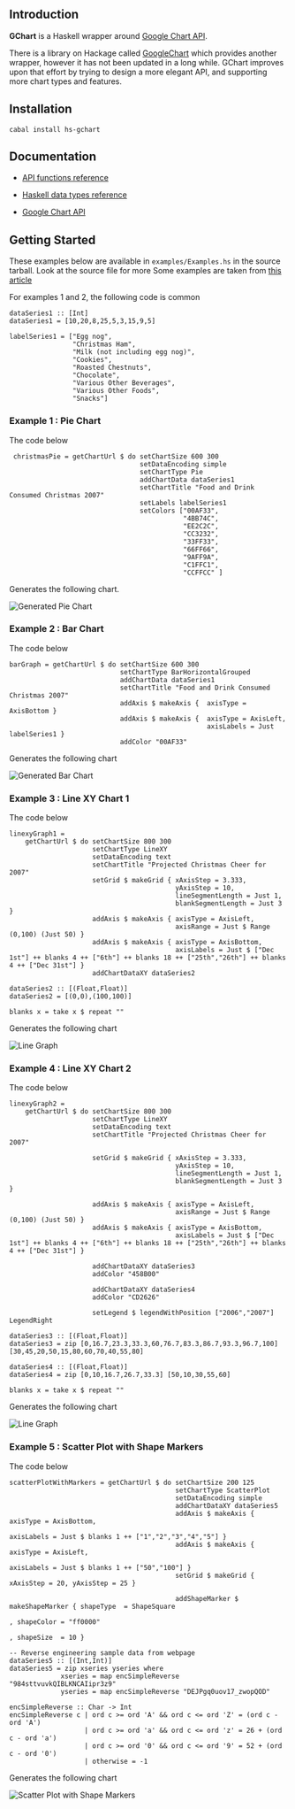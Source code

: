 ## Introduction

 **GChart** is a Haskell wrapper around [Google Chart API].

[Google Chart API]: http://code.google.com/apis/chart/image_charts.html

There is a library on Hackage called [GoogleChart] which provides another
wrapper, however it has not been updated in a long while. GChart improves upon
that effort by trying to design a more elegant API, and supporting more chart
types and features.

[GoogleChart]: http://hackage.haskell.org/packages/archive/GoogleChart/0.3/doc/html/Graphics-Google-Chart.html

## Installation

    cabal install hs-gchart

## Documentation

* [API functions reference](http://hackage.haskell.org/package/hs-gchart)

* [Haskell data types reference](http://hackage.haskell.org/packages/archive/hs-gchart/0.2/doc/html/Graphics-GChart-Types.html)

* [Google Chart API]

## Getting Started

These examples below are available in `examples/Examples.hs` in the source
tarball. Look at the source file for more Some examples are taken from [this
article](http://24ways.org/2007/tracking-christmas-cheer-with-google-charts)

For examples 1 and 2, the following code is common

    dataSeries1 :: [Int]
    dataSeries1 = [10,20,8,25,5,3,15,9,5]

    labelSeries1 = ["Egg nog",
                    "Christmas Ham",
                    "Milk (not including egg nog)",
                    "Cookies",
                    "Roasted Chestnuts",
                    "Chocolate",
                    "Various Other Beverages",
                    "Various Other Foods",
                    "Snacks"]

### Example 1 : Pie Chart

The code below

     christmasPie = getChartUrl $ do setChartSize 600 300
                                     setDataEncoding simple
                                     setChartType Pie
                                     addChartData dataSeries1
                                     setChartTitle "Food and Drink Consumed Christmas 2007"
                                     setLabels labelSeries1
                                     setColors ["00AF33",
                                                "4BB74C",
                                                "EE2C2C",
                                                "CC3232",
                                                "33FF33",
                                                "66FF66",
                                                "9AFF9A",
                                                "C1FFC1",
                                                "CCFFCC" ]

Generates the following chart.

![Generated Pie Chart](http://chart.apis.google.com/chart?cht=p&chs=600x300&chd=s:KUIZFDPJF&chtt=Food+and+Drink+Consumed+Christmas+2007&chco=00AF33,4BB74C,EE2C2C,CC3232,33FF33,66FF66,9AFF9A,C1FFC1,CCFFCC&chl=Egg+nog|Christmas+Ham|Milk+%28not+including+egg+nog%29|Cookies|Roasted+Chestnuts|Chocolate|Various+Other+Beverages|Various+Other+Foods|Snacks)

### Example 2 : Bar Chart

The code below

    barGraph = getChartUrl $ do setChartSize 600 300
                                setChartType BarHorizontalGrouped
                                addChartData dataSeries1
                                setChartTitle "Food and Drink Consumed Christmas 2007"
                                addAxis $ makeAxis {  axisType = AxisBottom }
                                addAxis $ makeAxis {  axisType = AxisLeft,
                                                      axisLabels = Just labelSeries1 }
                                addColor "00AF33"

Generates the following chart

![Generated Bar Chart](http://chart.apis.google.com/chart?cht=bhg&chs=600x300&chd=s:KUIZFDPJF&chtt=Food+and+Drink+Consumed+Christmas+2007&chco=00AF33&chxt=x,y&chxl=1:|Egg+nog|Christmas+Ham|Milk+%28not+including+egg+nog%29|Cookies|Roasted+Chestnuts|Chocolate|Various+Other+Beverages|Various+Other+Foods|Snacks)


### Example 3 : Line XY Chart 1

The code below

    linexyGraph1 =
        getChartUrl $ do setChartSize 800 300
                         setChartType LineXY
                         setDataEncoding text
                         setChartTitle "Projected Christmas Cheer for 2007"
                         setGrid $ makeGrid { xAxisStep = 3.333,
                                              yAxisStep = 10,
                                              lineSegmentLength = Just 1,
                                              blankSegmentLength = Just 3 }
                         addAxis $ makeAxis { axisType = AxisLeft,
                                              axisRange = Just $ Range (0,100) (Just 50) }
                         addAxis $ makeAxis { axisType = AxisBottom,
                                              axisLabels = Just $ ["Dec 1st"] ++ blanks 4 ++ ["6th"] ++ blanks 18 ++ ["25th","26th"] ++ blanks 4 ++ ["Dec 31st"] }
                         addChartDataXY dataSeries2
    
    dataSeries2 :: [(Float,Float)]
    dataSeries2 = [(0,0),(100,100)]
    
    blanks x = take x $ repeat ""

Generates the following chart

![Line Graph](http://chart.apis.google.com/chart?cht=lxy&chs=800x300&chd=t:0,100|0,100&chtt=Projected+Christmas+Cheer+for+2007&chxt=y,x&chxl=1:|Dec+1st|||||6th|||||||||||||||||||25th|26th|||||Dec+31st&chxr=0,0.0,100.0,50.0&chg=3.333,10.0,1.0,3.0)

### Example 4 : Line XY Chart 2

The code below

    linexyGraph2 = 
        getChartUrl $ do setChartSize 800 300
                         setChartType LineXY
                         setDataEncoding text
                         setChartTitle "Projected Christmas Cheer for 2007"
     
                         setGrid $ makeGrid { xAxisStep = 3.333,
                                              yAxisStep = 10,
                                              lineSegmentLength = Just 1,
                                              blankSegmentLength = Just 3 }
     
                         addAxis $ makeAxis { axisType = AxisLeft,
                                              axisRange = Just $ Range (0,100) (Just 50) }
                         addAxis $ makeAxis { axisType = AxisBottom,
                                              axisLabels = Just $ ["Dec 1st"] ++ blanks 4 ++ ["6th"] ++ blanks 18 ++ ["25th","26th"] ++ blanks 4 ++ ["Dec 31st"] }
     
                         addChartDataXY dataSeries3
                         addColor "458B00"
     
                         addChartDataXY dataSeries4
                         addColor "CD2626"
     
                         setLegend $ legendWithPosition ["2006","2007"] LegendRight
     
    dataSeries3 :: [(Float,Float)]
    dataSeries3 = zip [0,16.7,23.3,33.3,60,76.7,83.3,86.7,93.3,96.7,100] [30,45,20,50,15,80,60,70,40,55,80]
     
    dataSeries4 :: [(Float,Float)]
    dataSeries4 = zip [0,10,16.7,26.7,33.3] [50,10,30,55,60]

    blanks x = take x $ repeat ""

Generates the following chart

![Line Graph](http://chart.apis.google.com/chart?cht=lxy&chs=800x300&chd=t:0,16.7,23.3,33.3,60,76.7,83.3,86.7,93.3,96.7,100|30,45,20,50,15,80,60,70,40,55,80|0,10,16.7,26.7,33.3|50,10,30,55,60&chtt=Projected+Christmas+Cheer+for+2007&chco=458B00,CD2626&chdl=2006|2007&chdlp=r&chxt=y,x&chxl=1:|Dec+1st|||||6th|||||||||||||||||||25th|26th|||||Dec+31st&chxr=0,0.0,100.0,50.0&chg=3.333,10.0,1.0,3.0)

### Example 5 : Scatter Plot with Shape Markers

The code below 

    scatterPlotWithMarkers = getChartUrl $ do setChartSize 200 125
                                              setChartType ScatterPlot
                                              setDataEncoding simple
                                              addChartDataXY dataSeries5
                                              addAxis $ makeAxis { axisType = AxisBottom,
                                                                   axisLabels = Just $ blanks 1 ++ ["1","2","3","4","5"] }
                                              addAxis $ makeAxis { axisType = AxisLeft,
                                                                   axisLabels = Just $ blanks 1 ++ ["50","100"] }
                                              setGrid $ makeGrid { xAxisStep = 20, yAxisStep = 25 }
     
                                              addShapeMarker $ makeShapeMarker { shapeType  = ShapeSquare
                                                                               , shapeColor = "ff0000"
                                                                               , shapeSize  = 10 }
     
    -- Reverse engineering sample data from webpage
    dataSeries5 :: [(Int,Int)]
    dataSeries5 = zip xseries yseries where
                 xseries = map encSimpleReverse "984sttvuvkQIBLKNCAIipr3z9"
                 yseries = map encSimpleReverse "DEJPgq0uov17_zwopQOD"
     
    encSimpleReverse :: Char -> Int
    encSimpleReverse c | ord c >= ord 'A' && ord c <= ord 'Z' = (ord c - ord 'A')
                       | ord c >= ord 'a' && ord c <= ord 'z' = 26 + (ord c - ord 'a')
                       | ord c >= ord '0' && ord c <= ord '9' = 52 + (ord c - ord '0')
                       | otherwise = -1

Generates the following chart

![Scatter Plot with Shape Markers](http://chart.apis.google.com/chart?cht=s&chs=200x125&chd=s:984sttvuvkQIBLKNCAIi,DEJPgq0uov17_zwopQOD&chxt=x,y&chxl=0:||1|2|3|4|5|1:||50|100&chg=20.0,25.0&chm=s,ff0000,-1,-1,10)
